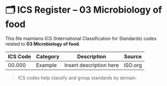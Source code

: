 # 🗂 ICS Register – 03 Microbiology of food

This file maintains ICS (International Classification for Standards) codes related to **03 Microbiology of food**.

| ICS Code | Category | Description | Source |
|----------|----------|-------------|--------|
| 00.000   | Example  | Insert description here | ISO.org |

> ICS codes help classify and group standards by domain.
